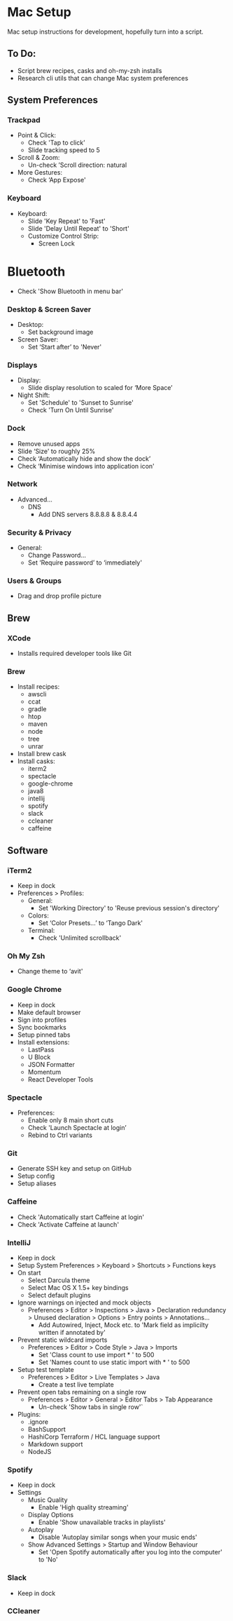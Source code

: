 Mac Setup
=========

Mac setup instructions for development, hopefully turn into a script.

To Do:
------

- Script brew recipes, casks and oh-my-zsh installs
- Research cli utils that can change Mac system preferences

System Preferences
------------------

### Trackpad
- Point & Click:
    - Check 'Tap to click’
    - Slide tracking speed to 5
- Scroll & Zoom:
    - Un-check ’Scroll direction: natural
- More Gestures:
    - Check ‘App Expose'

### Keyboard
- Keyboard:
    - Slide 'Key Repeat' to 'Fast'
    - Slide 'Delay Until Repeat' to 'Short'
    - Customize Control Strip:
        - Screen Lock

# Bluetooth
- Check 'Show Bluetooth in menu bar'

### Desktop & Screen Saver
- Desktop:
    - Set background image
- Screen Saver:
    - Set ‘Start after’ to 'Never'

### Displays
- Display:
    - Slide display resolution to scaled for ‘More Space’
- Night Shift:
    - Set 'Schedule' to 'Sunset to Sunrise'
    - Check 'Turn On Until Sunrise'

### Dock
- Remove unused apps
- Slide ‘Size' to roughly 25%
- Check ‘Automatically hide and show the dock’
- Check ‘Minimise windows into application icon'
    
### Network
- Advanced...
    - DNS
        - Add DNS servers 8.8.8.8 & 8.8.4.4

### Security & Privacy
- General:
    - Change Password...
    - Set ‘Require password’ to ‘immediately'

### Users & Groups
- Drag and drop profile picture

Brew
----

### XCode
- Installs required developer tools like Git

### Brew
- Install recipes:
    - awscli
    - ccat
    - gradle
    - htop
    - maven
    - node
    - tree
    - unrar
- Install brew cask
- Install casks:
    - iterm2
    - spectacle
    - google-chrome
    - java8
    - intellij
    - spotify
    - slack
    - ccleaner
    - caffeine

Software
--------

### iTerm2
- Keep in dock
- Preferences > Profiles:
    - General:
        - Set 'Working Directory' to 'Reuse previous session's directory'
    - Colors:
        - Set ‘Color Presets…’ to ‘Tango Dark'
    - Terminal:
        - Check 'Unlimited scrollback'

### Oh My Zsh
- Change theme to ‘avit'

### Google Chrome
- Keep in dock
- Make default browser
- Sign into profiles
- Sync bookmarks
- Setup pinned tabs
- Install extensions:
    - LastPass
    - U Block
    - JSON Formatter
    - Momentum
    - React Developer Tools

### Spectacle
- Preferences:
    - Enable only 8 main short cuts
    - Check 'Launch Spectacle at login’
    - Rebind to Ctrl variants

### Git
- Generate SSH key and setup on GitHub
- Setup config
- Setup aliases

### Caffeine
- Check 'Automatically start Caffeine at login'
- Check 'Activate Caffeine at launch'

### IntelliJ
- Keep in dock
- Setup System Preferences > Keyboard > Shortcuts > Functions keys
- On start
    - Select Darcula theme
    - Select Mac OS X 1.5+ key bindings
    - Select default plugins
- Ignore warnings on injected and mock objects
    - Preferences > Editor > Inspections > Java > Declaration redundancy > Unused declaration > Options > Entry points > Annotations...
        - Add Autowired, Inject, Mock etc. to 'Mark field as implicilty written if annotated by'
- Prevent static wildcard imports
    - Preferences > Editor > Code Style > Java > Imports
        - Set 'Class count to use import * ' to 500
        - Set 'Names count to use static import with * ' to 500
- Setup test template
    - Preferences > Editor > Live Templates > Java
        - Create a test live template
- Prevent open tabs remaining on a single row
    - Preferences > Editor > General > Editor Tabs > Tab Appearance
        - Un-check 'Show tabs in single row'`
- Plugins:
    - .ignore
    - BashSupport
    - HashiCorp Terraform / HCL language support
    - Markdown support
    - NodeJS

### Spotify
- Keep in dock
- Settings
    - Music Quality
        - Enable 'High quality streaming'
    - Display Options
        - Enable 'Show unavailable tracks in playlists'
    - Autoplay
        - Disable 'Autoplay similar songs when your music ends'
    - Show Advanced Settings > Startup and Window Behaviour
        - Set 'Open Spotify automatically after you log into the computer' to 'No' 

### Slack
- Keep in dock

### CCleaner
